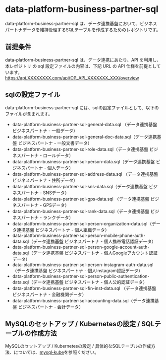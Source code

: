 # data-platform-business-partner-sql 
data-platform-business-partner-sql は、データ連携基盤において、ビジネスパートナデータを維持管理するSQLテーブルを作成するためのレポジトリです。  

## 前提条件  
data-platform-business-partner-sql は、データ連携にあたり、API を利用し、本レポジトリ の sql 設定ファイルの内容は、下記 URL の API 仕様を前提としています。  
https://api.XXXXXXXX.com/api/OP_API_XXXXXXX_XXX/overview 

## sqlの設定ファイル  
data-platform-business-partner-sql には、sqlの設定ファイルとして、以下のファイルが含まれます。 

* data-platform-business-partner-sql-general-data.sql （データ連携基盤 ビジネスパートナ - 一般データ）
* data-platform-business-partner-sql-general-doc-data.sql（データ連携基盤 ビジネスパートナ - 一般文書データ）
* data-platform-business-partner-sql-role-data.sql（データ連携基盤 ビジネスパートナ - ロールデータ） 
* data-platform-business-partner-sql-person-data.sql（データ連携基盤 ビジネスパートナ - 個人データ）
* data-platform-business-partner-sql-address-data.sql （データ連携基盤 ビジネスパートナ - 住所データ）
* data-platform-business-partner-sql-sns-data.sql（データ連携基盤 ビジネスパートナ - SNSデータ）
* data-platform-business-partner-sql-gps-data.sql （データ連携基盤 ビジネスパートナ - GPSデータ）
* data-platform-business-partner-sql-rank-data.sql（データ連携基盤 ビジネスパートナ - ランクデータ）
* data-platform-business-partner-sql-person-organization-data.sql（データ連携基盤 ビジネスパートナ - 個人組織データ）
* data-platform-business-partner-sql-person-mobile-phone-auth-data.sql（データ連携基盤 ビジネスパートナ - 個人携帯電話認証データ）
* data-platform-business-partner-sql-person-google-account-auth-data.sql（データ連携基盤 ビジネスパートナ - 個人Googleアカウント認証データ）
* data-platform-business-partner-sql-person-instagram-auth-data.sql（データ連携基盤 ビジネスパートナ - 個人Instagram認証データ）
* data-platform-business-partner-sql-person-public-authentication-data.sql（データ連携基盤 ビジネスパートナ - 個人公的認証データ）
* data-platform-business-partner-sql-fin-inst-data.sql （データ連携基盤 ビジネスパートナ - 金融機関データ）
* data-platform-business-partner-sql-accounting-data.sql（データ連携基盤 ビジネスパートナ - 会計データ）   

## MySQLのセットアップ / Kubernetesの設定 / SQLテーブルの作成方法  
MySQLのセットアップ / Kubernetesの設定 / 具体的なSQLテーブルの作成方法、については、[mysql-kube](https://github.com/latonaio/mysql-kube)を参照ください。
